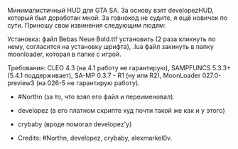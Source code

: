 Минималистичный HUD для GTA SA. За основу взят developezHUD, который был доработан мной. За говнокод не судите, я ещё новичок по сути.
Приношу свои извинения следующим людям: 

Установка: файл Bebas Neue Bold.ttf установить (2 раза кликнуть по нему, согласится на установку шрифта), .lua файл закинуть в папку moonloader, которая в папке с игрой.

Требования: CLEO 4.3 (на 4.1 работу не гарантирую), SAMPFUNCS 5.3.3+ (5.4.1 поддерживает), SA-MP 0.3.7 - R1 (ну или R2), MoonLoader 027.0-preview3 (на 026-5 не гарантирую работу).

- #Northn (за то, что взял его файл и переименовал).
- developez (в его платном скрипте худ почти такой же как и у этого)
- crybaby (вроде помогал developez'у)

- Credits: #Northn, developez, crybaby, alexmarkel0v.
